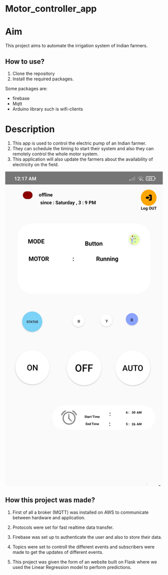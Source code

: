# Motor_controller_app





# Aim

This project aims to automate the irrigation system of Indian farmers.



## How to use?

1. Clone the repository
2. Install the required packages.

Some packages are:
 - firebase
 - Mqtt
 - Arduino library such is wifi-clients


# Description
1. This app is used to control the electric pump of an Indian farmer.
2. They can schedule the timing to start their system and also they can remotely control the whole motor system.
3. This application will also update the farmers about the availability of electricity on the field.
<img src="https://github.com/9k-ux/Agronomist_app/blob/main/homeapp.jpg">

## How this project was made?

1. First of all a broker (MQTT) was installed on AWS to communicate between hardware and application.
2. Protocols were set for fast realtime data transfer.
3. Firebase was set up to authenticate the user and also to store their data.
4. Topics were set to controll the different events and subscribers were made to get the updates of different events.


6. This project was given the form of an website built on Flask where we used the Linear Regression model to perform predictions.
